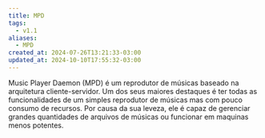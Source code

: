 ```yaml
---
title: MPD
tags:
  - v1.1
aliases:
  - MPD
created_at: 2024-07-26T13:21:33-03:00
updated_at: 2024-10-10T17:55:32-03:00
---
```


 Music Player Daemon (MPD) é um reprodutor de músicas baseado na arquitetura cliente-servidor. Um dos seus maiores destaques é ter todas as funcionalidades de um simples reprodutor de músicas mas com pouco consumo de recursos. Por causa da sua leveza, ele é capaz de gerenciar grandes quantidades de arquivos de músicas ou funcionar em maquinas menos potentes.
